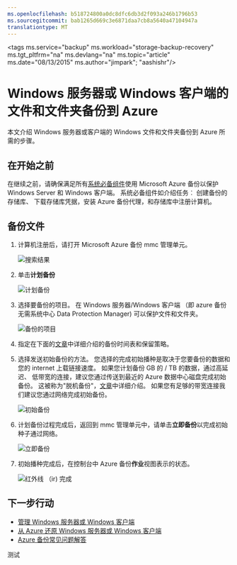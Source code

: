 ```yaml
---
ms.openlocfilehash: b518724800a0dc8dfc6db3d2f093a246b1796b53
ms.sourcegitcommit: bab1265d669c3e6871daa7cb8a5640a47104947a
translationtype: MT
---
```

<properties
   pageTitle="备份 Windows 服务器或 Windows 客户端的文件和文件夹到 Azure |Microsoft Azure"
   description="了解如何从 Windows 服务器或到 Azure 的 Windows 客户端的备份。"
   services="backup"
   documentationCenter=""
   authors="aashishr"
   manager="jwhit"
   editor=""/>

<tags
   ms.service="backup"
   ms.workload="storage-backup-recovery"
     ms.tgt_pltfrm="na"
     ms.devlang="na"
     ms.topic="article"
     ms.date="08/13/2015"
     ms.author="jimpark"; "aashishr"/>

# Windows 服务器或 Windows 客户端的文件和文件夹备份到 Azure
本文介绍 Windows 服务器或客户端的 Windows 文件和文件夹备份到 Azure 所需的步骤。

## 在开始之前
在继续之前，请确保满足所有[系统必备组件](backup-configure-vault.md#before-you-start)使用 Microsoft Azure 备份以保护 Windows Server 和 Windows 客户端。 系统必备组件如介绍任务︰ 创建备份的存储库、 下载存储库凭据，安装 Azure 备份代理，和存储库中注册计算机。

## 备份文件
1. 计算机注册后，请打开 Microsoft Azure 备份 mmc 管理单元。

    ![搜索结果](./media/backup-azure-backup-windows-server/result.png)

2. 单击**计划备份**

    ![计划备份](./media/backup-azure-backup-windows-server/schedulebackup.png)

3. 选择要备份的项目。 在 Windows 服务器/Windows 客户端 （即 azure 备份 无需系统中心 Data Protection Manager) 可以保护文件和文件夹。

    ![备份的项目](./media/backup-azure-backup-windows-server/items.png)

4. 指定在下面的[文章](backup-azure-backup-cloud-as-tape.md)中详细介绍的备份时间表和保留策略。

5. 选择发送初始备份的方法。 您选择的完成初始播种是取决于您要备份的数据和您的 internet 上载链接速度。 如果您计划备份 GB 的 / TB 的数据，通过高延迟、 低带宽的连接，建议您通过传送到最近的 Azure 数据中心磁盘完成初始备份。 这被称为"脱机备份"，[文章](backup-azure-backup-import-export.md)中详细介绍。 如果您有足够的带宽连接我们建议您通过网络完成初始备份。

    ![初始备份](./media/backup-azure-backup-windows-server/initialbackup.png)

6. 计划备份过程完成后，返回到 mmc 管理单元中，请单击**立即备份**以完成初始种子通过网络。

    ![立即备份](./media/backup-azure-backup-windows-server/backupnow.png)

7. 初始播种完成后，在控制台中 Azure 备份**作业**视图表示的状态。

    ![红外线 （ir) 完成](./media/backup-azure-backup-windows-server/ircomplete.png)

## 下一步行动
- [管理 Windows 服务器或 Windows 客户端](backup-azure-manage-windows-server.md)
- [从 Azure 还原 Windows 服务器或 Windows 客户端](backup-azure-restore-windows-server.md)
- [Azure 备份常见问题解答](backup-azure-backup-faq.md)

测试
